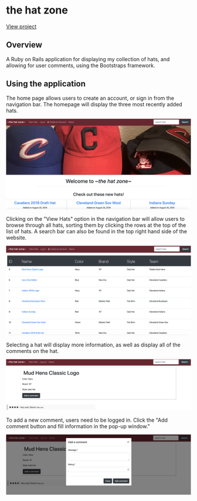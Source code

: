 # the hat zone

[View project](https://the-hat-zone.herokuapp.com)

## Overview

A Ruby on Rails application for displaying my collection of hats, and allowing for user comments, using the Bootstraps framework.

## Using the application

The home page allows users to create an account, or sign in from the navigation bar. The homepage will display the three most recently added hats.

![Homepage](/readme_images/homepage.png)

Clicking on the "View Hats" option in the navigation bar will allow users to browse through all hats, sorting them by clicking the rows at the top of the list of hats.  A search bar can also be found in the top right hand side of the website.

![Index page](/readme_images/index.png)

Selecting a hat will display more information, as well as display all of the comments on the hat.

![Show page](/readme_images/show.png)

To add a new comment, users need to be logged in.  Click the "Add comment button and fill information in the pop-up window."

![Adding a comment](/readme_images/comment.png)
